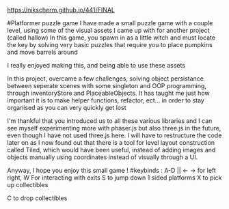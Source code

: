 https://nikscherm.github.io/441/FINAL

#Platformer puzzle game
I have made a small puzzle game with a couple level, using some of the visual assets I came up with for another project (called hallow)
In this game, you spawn in as a little witch and must locate the key by solving very basic puzzles that require you to place pumpkins and move barrels around

I really enjoyed making this, and being able to use these assets

In this project, overcame a few challenges, solving object persistance between seperate scenes with some singleton and OOP programming, through inventoryStore
and PlaceableObjects.
It has taught me just how important it is to make helper functions, refactor, ect... in order to stay organised as you can very quickly get lost

I'm thankful that you introduced us to all these various libraries and I can see myself experimenting more with phaser.js but also
three.js in the future, even though I have not used three.js here.
I will have to restructure the code later on as I now found out that there is a tool for level layout construction called Tiled, which would have
been useful, instead of adding images and objects manually using coordinates instead of visually through a UI.

Anyway, I hope you enjoy this small game !
#keybinds : 
A-D || <- -> for left right,
W For interacting with exits
S to jump down 1 sided platforms
X to pick up collectibles

C to drop collectibles

